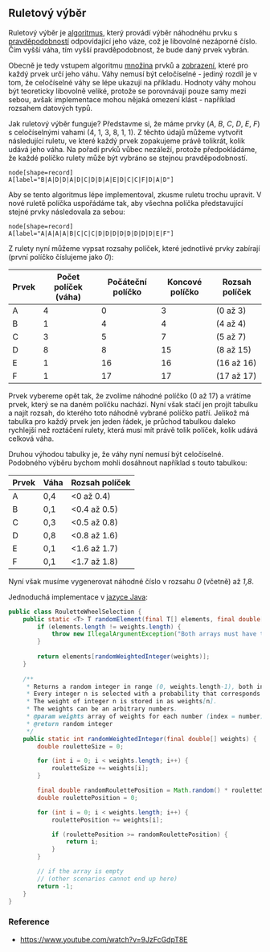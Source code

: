 ## Ruletový výběr

Ruletový výběr je [algoritmus](wiki/algoritmus), který provádí výběr náhodnéhu prvku s [pravděpodobností](wiki/pravdepodobnost) odpovídající jeho váze, což je libovolné nezáporné číslo. 
Čím vyšší váha, tím vyšší pravděpodobnost, že bude daný prvek vybrán.

Obecně je tedy vstupem algoritmu [množina](wiki/mnozina) prvků a [zobrazení](wiki/zobrazeni), které pro každý prvek určí jeho váhu.
Váhy nemusí být celočíselné - jediný rozdíl je v tom, že celočíselné váhy se lépe ukazují na příkladu.
Hodnoty váhy mohou být teoreticky libovolně veliké, protože se porovnávají pouze samy mezi sebou, avšak implementace mohou nějaká omezení klást - například rozsahem datových typů.

Jak ruletový výběr funguje? Představme si, že máme prvky (*A*, *B*, *C*, *D*, *E*, *F*) s celočíselnými vahami (4, 1, 3, 8, 1, 1).
Z těchto údajů můžeme vytvořit následující ruletu, ve které každý prvek zopakujeme právě tolikrát, kolik udává jeho váha.
Na pořadí prvků vůbec nezáleží, protože předpokládáme, že každé políčko rulety může být vybráno se stejnou pravděpodobností.

```dot:graph
node[shape=record]
A[label="B|A|D|D|A|D|C|D|D|A|E|D|C|C|F|D|A|D"]
```

Aby se tento algoritmus lépe implementoval, zkusme ruletu trochu upravit.
V nové ruletě políčka uspořádáme tak, aby všechna políčka představující stejné prvky následovala za sebou:

```dot:graph
node[shape=record]
A[label="A|A|A|A|B|C|C|C|D|D|D|D|D|D|D|D|E|F"]
```

Z rulety nyní můžeme vypsat rozsahy políček, které jednotlivé prvky zabírají (první políčko číslujeme jako *0*):

| Prvek | Počet políček (váha) | Počáteční políčko | Koncové políčko | Rozsah políček
|---|---|---|---|---
| A | 4 | 0 | 3 | (0 až 3)
| B | 1 | 4 | 4 | (4 až 4)
| C | 3 | 5 | 7 | (5 až 7)
| D | 8 | 8 | 15 | (8 až 15)
| E | 1 | 16 | 16 | (16 až 16)
| F | 1 | 17 | 17 | (17 až 17)

Prvek vybereme opět tak, že zvolíme náhodné políčko (0 až 17) a vrátíme prvek, který se na daném políčku nachází.
Nyní však stačí jen projít tabulku a najít rozsah, do kterého toto náhodně vybrané políčko patří.
Jelikož má tabulka pro každý prvek jen jeden řádek, je průchod tabulkou daleko rychlejší než roztáčení rulety, která musí mít právě tolik políček, kolik udává celková váha.

Druhou výhodou tabulky je, že váhy nyní nemusí být celočíselné. Podobného výběru bychom mohli dosáhnout například s touto tabulkou:

| Prvek | Váha | Rozsah políček
|---|---|---
| A | 0,4 | <0 až 0.4)
| B | 0,1 | <0.4 až 0.5)
| C | 0,3 | <0.5 až 0.8)
| D | 0,8 | <0.8 až 1.6)
| E | 0,1 | <1.6 až 1.7)
| F | 0,1 | <1.7 až 1.8)

Nyní však musíme vygenerovat náhodné číslo v rozsahu *0* (včetně) až *1,8*.

Jednoduchá implementace v [jazyce Java](wiki/java):

```java
public class RouletteWheelSelection {
    public static <T> T randomElement(final T[] elements, final double[] weights) {
        if (elements.length != weights.length) {
            throw new IllegalArgumentException("Both arrays must have the same length.");
        }
        
        return elements[randomWeightedInteger(weights)];
    }
    
    /**
     * Returns a random integer in range (0, weights.length-1), both inclusive.
     * Every integer n is selected with a probability that corresponds to its weight.
     * The weight of integer n is stored in as weights[n].
     * The weights can be an arbitrary numbers.
     * @param weights array of weights for each number (index = number)
     * @return random integer
     */
    public static int randomWeightedInteger(final double[] weights) {
        double rouletteSize = 0;

        for (int i = 0; i < weights.length; i++) {
            rouletteSize += weights[i];
        }

        final double randomRoulettePosition = Math.random() * rouletteSize;
        double roulettePosition = 0;

        for (int i = 0; i < weights.length; i++) {
            roulettePosition += weights[i];

            if (roulettePosition >= randomRoulettePosition) {
                return i;
            }
        }

        // if the array is empty
        // (other scenarios cannot end up here)
        return -1;
    }
}
```

### Reference

- https://www.youtube.com/watch?v=9JzFcGdpT8E